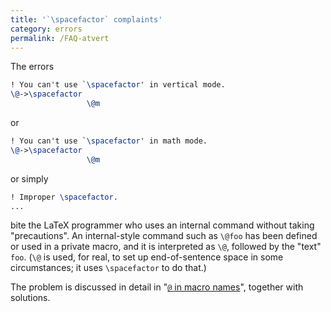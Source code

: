 ```yaml
---
title: '`\spacefactor` complaints'
category: errors
permalink: /FAQ-atvert
---
```


The errors
```latex
! You can't use `\spacefactor' in vertical mode.
\@->\spacefactor 
                 \@m 
```
or
```latex
! You can't use `\spacefactor' in math mode.
\@->\spacefactor 
                 \@m 
```
or simply
```latex
! Improper \spacefactor.
...
```
bite the LaTeX programmer who uses an internal command without
taking "precautions".  An internal-style command such as `\@foo`
has been defined or used in a private macro, and it is interpreted as
`\@`, followed by the "text" `foo`.  (`\@` is used, for
real, to set up end-of-sentence space in some circumstances; it uses
`\spacefactor` to do that.)

The problem is discussed in detail in
"[`@` in macro names](FAQ-atsigns)",
together with solutions.

